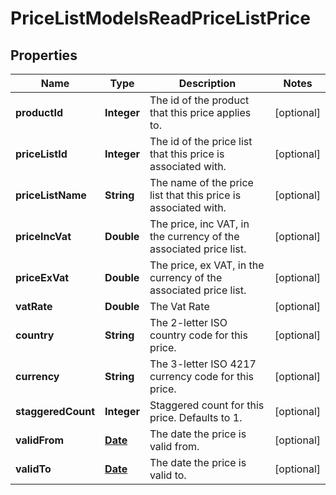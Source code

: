 

# PriceListModelsReadPriceListPrice

## Properties

Name | Type | Description | Notes
------------ | ------------- | ------------- | -------------
**productId** | **Integer** | The id of the product that this price applies to. |  [optional]
**priceListId** | **Integer** | The id of the price list that this price is associated with. |  [optional]
**priceListName** | **String** | The name of the price list that this price is associated with. |  [optional]
**priceIncVat** | **Double** | The price, inc VAT, in the currency of the associated price list. |  [optional]
**priceExVat** | **Double** | The price, ex VAT, in the currency of the associated price list. |  [optional]
**vatRate** | **Double** | The Vat Rate |  [optional]
**country** | **String** | The 2-letter ISO country code for this price. |  [optional]
**currency** | **String** | The 3-letter ISO 4217 currency code for this price. |  [optional]
**staggeredCount** | **Integer** | Staggered count for this price. Defaults to 1. |  [optional]
**validFrom** | [**Date**](Date.md) | The date the price is valid from. |  [optional]
**validTo** | [**Date**](Date.md) | The date the price is valid to. |  [optional]




